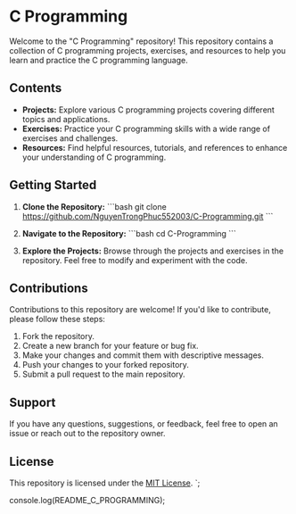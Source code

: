 # C Programming

Welcome to the "C Programming" repository! This repository contains a collection of C programming projects, exercises, and resources to help you learn and practice the C programming language.

## Contents

- **Projects:** Explore various C programming projects covering different topics and applications.
- **Exercises:** Practice your C programming skills with a wide range of exercises and challenges.
- **Resources:** Find helpful resources, tutorials, and references to enhance your understanding of C programming.

## Getting Started

1. **Clone the Repository:**
   \`\`\`bash
   git clone https://github.com/NguyenTrongPhuc552003/C-Programming.git
   \`\`\`

2. **Navigate to the Repository:**
   \`\`\`bash
   cd C-Programming
   \`\`\`

3. **Explore the Projects:**
   Browse through the projects and exercises in the repository. Feel free to modify and experiment with the code.

## Contributions

Contributions to this repository are welcome! If you'd like to contribute, please follow these steps:

1. Fork the repository.
2. Create a new branch for your feature or bug fix.
3. Make your changes and commit them with descriptive messages.
4. Push your changes to your forked repository.
5. Submit a pull request to the main repository.

## Support

If you have any questions, suggestions, or feedback, feel free to open an issue or reach out to the repository owner.

## License

This repository is licensed under the [MIT License](LICENSE).
`;

console.log(README_C_PROGRAMMING);
